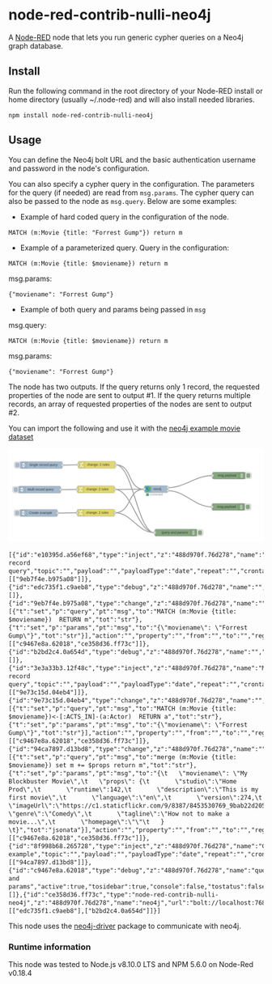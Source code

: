 # node-red-contrib-nulli-neo4j
A <a href="http://nodered.org" target="_new">Node-RED</a> node that lets you run generic cypher queries on a Neo4j graph database.

## Install

Run the following command in the root directory of your Node-RED install or home directory (usually ~/.node-red) and will also install needed libraries.

```
npm install node-red-contrib-nulli-neo4j
```

## Usage

You can define the Neo4j bolt URL and the basic authentication username and password in the node's configuration.

You can also specify a cypher query in the configuration. The parameters for the query (if needed) are read from `msg.params`. The cypher query can also be passed to the node as `msg.query`. Below are some examples:

* Example of hard coded query in the configuration of the node.
```
MATCH (m:Movie {title: "Forrest Gump"}) return m
```

* Example of a parameterized query.
Query in the configuration:
```
MATCH (m:Movie {title: $moviename}) return m
```

msg.params:
```
{"moviename": "Forrest Gump"}
```

* Example of both query and params being passed in `msg`

msg.query:
```
MATCH (m:Movie {title: $moviename}) return m
```

msg.params:
```
{"moviename": "Forrest Gump"}
```

The node has two outputs. If the query returns only 1 record, the requested properties of the node are sent to output #1. If the query returns multiple records, an array of requested properties of the nodes are sent to output #2.

You can import the following and use it with the [neo4j example movie dataset](https://neo4j.com/developer/movie-database/)

![Example Flow](./docs/images/example_flow.png)

```
[{"id":"e10395d.a56ef68","type":"inject","z":"488d970f.76d278","name":"Single record query","topic":"","payload":"","payloadType":"date","repeat":"","crontab":"","once":false,"onceDelay":0.1,"x":178,"y":170,"wires":[["9eb7f4e.b975a08"]]},{"id":"edc735f1.c9aeb8","type":"debug","z":"488d970f.76d278","name":"","active":true,"tosidebar":true,"console":false,"tostatus":false,"complete":"payload","x":978,"y":215,"wires":[]},{"id":"9eb7f4e.b975a08","type":"change","z":"488d970f.76d278","name":"","rules":[{"t":"set","p":"query","pt":"msg","to":"MATCH (m:Movie {title: $moviename})  RETURN m","tot":"str"},{"t":"set","p":"params","pt":"msg","to":"{\"moviename\": \"Forrest Gump\"}","tot":"str"}],"action":"","property":"","from":"","to":"","reg":false,"x":415,"y":169,"wires":[["c9467e8a.62018","ce358d36.ff73c"]]},{"id":"b2bd2c4.0a654d","type":"debug","z":"488d970f.76d278","name":"","active":true,"tosidebar":true,"console":false,"tostatus":false,"complete":"payload","x":976,"y":349,"wires":[]},{"id":"3e3a33b3.12f48c","type":"inject","z":"488d970f.76d278","name":"Multi record query","topic":"","payload":"","payloadType":"date","repeat":"","crontab":"","once":false,"onceDelay":0.1,"x":171,"y":275,"wires":[["9e73c15d.04eb4"]]},{"id":"9e73c15d.04eb4","type":"change","z":"488d970f.76d278","name":"","rules":[{"t":"set","p":"query","pt":"msg","to":"MATCH (m:Movie {title: $moviename})<-[:ACTS_IN]-(a:Actor)  RETURN a","tot":"str"},{"t":"set","p":"params","pt":"msg","to":"{\"moviename\": \"Forrest Gump\"}","tot":"str"}],"action":"","property":"","from":"","to":"","reg":false,"x":411,"y":274,"wires":[["c9467e8a.62018","ce358d36.ff73c"]]},{"id":"94ca7897.d13bd8","type":"change","z":"488d970f.76d278","name":"","rules":[{"t":"set","p":"query","pt":"msg","to":"merge (m:Movie {title: $moviename}) set m += $props return m","tot":"str"},{"t":"set","p":"params","pt":"msg","to":"{\t   \"moviename\": \"My Blockbuster Movie\",\t   \"props\": {\t       \"studio\":\"Home Prod\",\t       \"runtime\":142,\t       \"description\":\"This is my first movie\",\t       \"language\":\"en\",\t       \"version\":274,\t       \"imageUrl\":\"https://c1.staticflickr.com/9/8387/8453530769_9bab22d205_b.jpg\",\t       \"genre\":\"Comedy\",\t       \"tagline\":\"How not to make a movie...\",\t       \"homepage\":\"\"\t   } \t}","tot":"jsonata"}],"action":"","property":"","from":"","to":"","reg":false,"x":411,"y":374,"wires":[["c9467e8a.62018","ce358d36.ff73c"]]},{"id":"8f998b68.265728","type":"inject","z":"488d970f.76d278","name":"Create example","topic":"","payload":"","payloadType":"date","repeat":"","crontab":"","once":false,"onceDelay":0.1,"x":167,"y":375,"wires":[["94ca7897.d13bd8"]]},{"id":"c9467e8a.62018","type":"debug","z":"488d970f.76d278","name":"query and params","active":true,"tosidebar":true,"console":false,"tostatus":false,"complete":"true","x":752,"y":459,"wires":[]},{"id":"ce358d36.ff73c","type":"node-red-contrib-nulli-neo4j","z":"488d970f.76d278","name":"neo4j","url":"bolt://localhost:7687","username":"neo4j","password":"test1234","query":"","x":667.5,"y":273,"wires":[["edc735f1.c9aeb8"],["b2bd2c4.0a654d"]]}]
```

This node uses the [neo4j-driver](https://www.npmjs.com/package/neo4j-driver) package to communicate with neo4j.

### Runtime information
This node was tested to Node.js v8.10.0 LTS and NPM 5.6.0 on Node-Red v0.18.4

